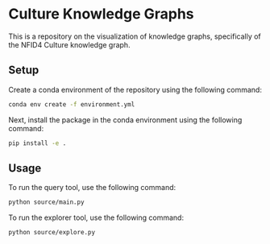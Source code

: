 # Culture Knowledge Graphs

This is a repository on the visualization of knowledge graphs, specifically of the NFID4 Culture knowledge graph.

## Setup
Create a conda environment of the repository using the following command:
```bash
conda env create -f environment.yml
```
Next, install the package in the conda environment using the following command:
```bash
pip install -e .
```

## Usage
To run the query tool, use the following command:
```bash
python source/main.py
```

To run the explorer tool, use the following command:
```bash
python source/explore.py
```